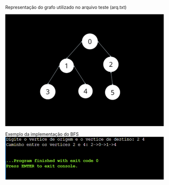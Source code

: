 
Representação do grafo utilizado no arquivo teste (arq.txt) 

![atividade_grafo/arq_teste.png](https://github.com/adriel1ft/Estrutura_de_Dados/blob/fd794bc34b077fc66aad1cccc73ec2760f8227c2/atividade_grafo/arq_teste.png)


Exemplo da implementação do BFS
![atividade_grafo/teste_bfs.png](https://github.com/adriel1ft/Estrutura_de_Dados/blob/ce57bcc40bea9f4e12e4112ed7920e66b6230e81/atividade_grafo/teste_bfs.png)


